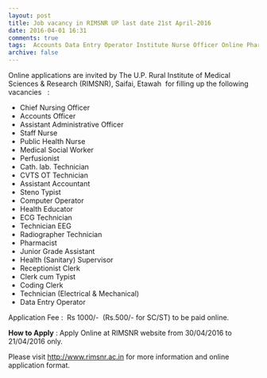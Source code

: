 ```yaml
---
layout: post
title: Job vacancy in RIMSNR UP last date 21st April-2016   
date: 2016-04-01 16:31
comments: true
tags:  Accounts Data Entry Operator Institute Nurse Officer Online Pharmacist Rural Supervisor Technician Typist 
archive: false
---
```

Online applications are invited by The U.P. Rural Institute of Medical Sciences & Research (RIMSNR), Saifai, Etawah  for filling up the following vacancies   :

- Chief Nursing Officer 
- Accounts Officer
- Assistant Administrative Officer
- Staff Nurse
- Public Health Nurse
- Medical Social Worker
- Perfusionist
- Cath. lab. Technician
- CVTS OT Technician
- Assistant Accountant
- Steno Typist
- Computer Operator
- Health Educator
- ECG Technician
- Technician EEG
- Radiographer Technician
- Pharmacist
- Junior Grade Assistant
- Health (Sanitary) Supervisor
- Receptionist Clerk
- Clerk cum Typist
- Coding Clerk
- Technician (Electrical & Mechanical)
- Data Entry Operator  



Application Fee :  Rs 1000/-  (Rs.500/- for SC/ST) to be paid online. 



**How to Apply** : Apply Online at RIMSNR website from 30/04/2016 to 21/04/2016 only.  





Please visit <http://www.rimsnr.ac.in> for more information and online application format. 
